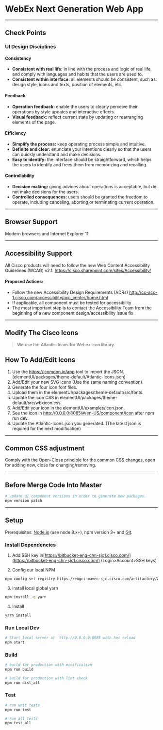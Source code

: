 # WebEx Next Generation Web App

---

## Check Points 
### UI Design Disciplines
#### Consistency
- __Consistent with real life:__ in line with the process and logic of real life, and comply with languages and habits that the users are used to.
- __Consistent within interface:__ all elements should be consistent, such as: design style, icons and texts, position of elements, etc.
#### Feedback
- __Operation feedback:__ enable the users to clearly perceive their operations by style updates and interactive effects.
- __Visual feedback:__ reflect current state by updating or rearranging elements of the page.
#### Efficiency
- __Simplify the process:__ keep operating process simple and intuitive.
- __Definite and clear:__ enunciate your intentions clearly so that the users can quickly understand and make decisions.
- __Easy to identify:__ the interface should be straightforward, which helps the users to identify and frees them from memorizing and recalling.
#### Controllability
- __Decision making:__ giving advices about operations is acceptable, but do not make decisions for the users.
- __Controlled consequences:__ users should be granted the freedom to operate, including canceling, aborting or terminating current operation.
---

## Browser Support
Modern browsers and Internet Explorer 11.

---
## Accessibility Support
All Cisco products will need to follow the new Web Content Accessibility Guidelines (WCAG) v2.1.
https://cisco.sharepoint.com/sites/Accessibility/

#### Proposed Actions:
- Follow the new Accessibility Design Requirements (ADRs) http://cc-acc-1.cisco.com/accessibility/acc_center/home.html
- If applicable, all component must be tested for accessibility
- The most important step is to contact the Accessibility Team from the beginning of a new component design/accessibility issue fix
---

## Modify The Cisco Icons
> We use the Atlantic-Icons for Webex icon library.

## How To Add/Edit Icons
 1. Use the https://icomoon.io/app tool to import the JSON.(elementUI/packages/theme-default/Atlantic-Icons.json)
 2. Add/Edit your new SVG icons (Use the same naming convention).
 3. Generate the four icon font files.
 4. Upload them in the elementUI/packages/theme-default/src/fonts.
 5. Update the icon CSS in elementUI/packages/theme-default/src/wbxicon.css.
 6. Add/Edit your icon in the elementUI/examples/icon.json.
 7. See the icon in http://0.0.0.0:8085/#/en-US/component/icon after npm run dev.
 8. Update the Atlantic-Icons.json you generated. (The latest json is required for the next modification)
---

## Common CSS adjustment
Comply with the Open-Close principle for the common CSS changes, open for adding new, close for changing/removing.

---

## Before Merge Code Into Master

```bash
# update UI component versions in order to generate new packages.
npm version patch
```

---

## Setup
Prerequisites: [Node.js](https://nodejs.org/en/) (use node 8.x+), npm version 3+ and [Git](https://git-scm.com/).

### Install Dependencies
1. Add SSH key in[https://bitbucket-eng-chn-sjc1.cisco.com/](https://bitbucket-eng-chn-sjc1.cisco.com/) (Login>Account>SSH keys)

2. Config our local NPM
 ```bash
 npm config set registry https://engci-maven-sjc.cisco.com/artifactory/api/npm/cctg-npm-npm
 ```
3. install local global yarn
```bash
npm install -g yarn
```
4. Install
```bash
yarn install
```
### Run Local Dev
```bash
# Start local server at  http://0.0.0.0:8085 with hot reload
npm start
```

### Build
```bash
# build for production with minification
npm run build

# build for production with lint check
npm run dist_all

```

### Test
```bash
# run unit tests
npm run test

# run all tests
npm test_all

```
